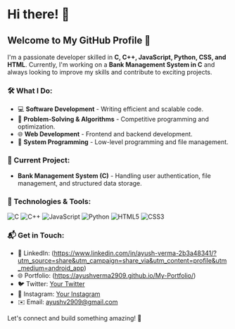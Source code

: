 # Hi there! 👋

## Welcome to My GitHub Profile 🚀

I'm a passionate developer skilled in **C, C++, JavaScript, Python, CSS, and HTML**. Currently, I'm working on a **Bank Management System in C** and always looking to improve my skills and contribute to exciting projects.

### 🛠️ What I Do:
- 💻 **Software Development** - Writing efficient and scalable code.
- 🔧 **Problem-Solving & Algorithms** - Competitive programming and optimization.
- 🌐 **Web Development** - Frontend and backend development.
- 📂 **System Programming** - Low-level programming and file management.

### 📌 Current Project:
- **Bank Management System (C)** - Handling user authentication, file management, and structured data storage.

### 🌟 Technologies & Tools:
![C](https://img.shields.io/badge/-C-blue?style=flat-square&logo=c&logoColor=white)
![C++](https://img.shields.io/badge/-C++-00599C?style=flat-square&logo=c%2B%2B&logoColor=white)
![JavaScript](https://img.shields.io/badge/-JavaScript-yellow?style=flat-square&logo=javascript&logoColor=white)
![Python](https://img.shields.io/badge/-Python-blue?style=flat-square&logo=python&logoColor=white)
![HTML5](https://img.shields.io/badge/-HTML5-orange?style=flat-square&logo=html5&logoColor=white)
![CSS3](https://img.shields.io/badge/-CSS3-blue?style=flat-square&logo=css3&logoColor=white)

### 📬 Get in Touch:
- 💼 LinkedIn: (https://www.linkedin.com/in/ayush-verma-2b3a48341/?utm_source=share&utm_campaign=share_via&utm_content=profile&utm_medium=android_app)
- 🌐 Portfolio: (https://ayushverma2909.github.io/My-Portfolio/)
- 🐦 Twitter: [Your Twitter](https://twitter.com/yourusername)
- 📸 Instagram: [Your Instagram](https://instagram.com/yourusername)
- ✉️ Email: ayushv2909@gmail.com

Let's connect and build something amazing! 🚀

